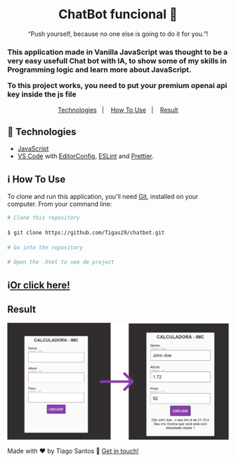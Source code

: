 <h1 align="center">ChatBot funcional 🔢
</h1>

<p align="center">“Push yourself, because no one else is going to do it for you.”!</blockquote>

<h3> 
  
This application made in Vanilla JavaScript was thought to be a very easy usefull Chat bot with IA, 
to show some of my skills in Programming logic and learn more about JavaScript.

<b>To this project works, you need to put your premium openai api key inside the js file</b>

</h3>
  
  
<p align="center">
  <a href="#rocket-technologies">Technologies</a>&nbsp;&nbsp;&nbsp;|&nbsp;&nbsp;&nbsp;
  <a href="#information_source-how-to-use">How To Use</a>&nbsp;&nbsp;&nbsp;|&nbsp;&nbsp;&nbsp;
  <a href="#result">Result</a>
</p>

## :rocket: Technologies

- [JavaScript](https://developer.mozilla.org/pt-BR/docs/Web/JavaScript)
- [VS Code](https://code.visualstudio.com/) with [EditorConfig](https://editorconfig.org/), [ESLint](https://eslint.org/) and [Prettier](https://prettier.io/).

## :information_source: How To Use

To clone and run this application, you'll need [Git](https://git-scm.com), installed on your computer. From your command line:

```bash
# Clone this repository

$ git clone https://github.com/Tigas29/chatbot.git

# Go into the repository

# Open the .html to see de project


```

## :information_source:[Or click here!](https://chatbot-tigas29.vercel.app/)

## Result

<img src="https://github.com/Tigas29/IMC-CALCULATOR/blob/main/assetsReadme/result.png?raw=true" width="800">

Made with ♥ by Tiago Santos :wave: [Get in touch!](https://www.linkedin.com/in/tiagosantos-dev/)
